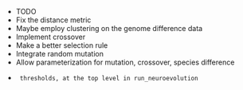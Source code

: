 - TODO
- Fix the distance metric
- Maybe employ clustering on the genome difference data
- Implement crossover
- Make a better selection rule
- Integrate random mutation
- Allow parameterization for mutation, crossover, species difference 
-      thresholds, at the top level in run_neuroevolution